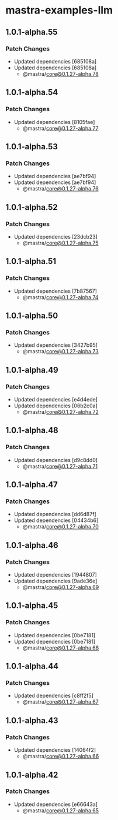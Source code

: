# mastra-examples-llm

## 1.0.1-alpha.55

### Patch Changes

- Updated dependencies [685108a]
- Updated dependencies [685108a]
  - @mastra/core@0.1.27-alpha.78

## 1.0.1-alpha.54

### Patch Changes

- Updated dependencies [8105fae]
  - @mastra/core@0.1.27-alpha.77

## 1.0.1-alpha.53

### Patch Changes

- Updated dependencies [ae7bf94]
- Updated dependencies [ae7bf94]
  - @mastra/core@0.1.27-alpha.76

## 1.0.1-alpha.52

### Patch Changes

- Updated dependencies [23dcb23]
  - @mastra/core@0.1.27-alpha.75

## 1.0.1-alpha.51

### Patch Changes

- Updated dependencies [7b87567]
  - @mastra/core@0.1.27-alpha.74

## 1.0.1-alpha.50

### Patch Changes

- Updated dependencies [3427b95]
  - @mastra/core@0.1.27-alpha.73

## 1.0.1-alpha.49

### Patch Changes

- Updated dependencies [e4d4ede]
- Updated dependencies [06b2c0a]
  - @mastra/core@0.1.27-alpha.72

## 1.0.1-alpha.48

### Patch Changes

- Updated dependencies [d9c8dd0]
  - @mastra/core@0.1.27-alpha.71

## 1.0.1-alpha.47

### Patch Changes

- Updated dependencies [dd6d87f]
- Updated dependencies [04434b6]
  - @mastra/core@0.1.27-alpha.70

## 1.0.1-alpha.46

### Patch Changes

- Updated dependencies [1944807]
- Updated dependencies [9ade36e]
  - @mastra/core@0.1.27-alpha.69

## 1.0.1-alpha.45

### Patch Changes

- Updated dependencies [0be7181]
- Updated dependencies [0be7181]
  - @mastra/core@0.1.27-alpha.68

## 1.0.1-alpha.44

### Patch Changes

- Updated dependencies [c8ff2f5]
  - @mastra/core@0.1.27-alpha.67

## 1.0.1-alpha.43

### Patch Changes

- Updated dependencies [14064f2]
  - @mastra/core@0.1.27-alpha.66

## 1.0.1-alpha.42

### Patch Changes

- Updated dependencies [e66643a]
  - @mastra/core@0.1.27-alpha.65
